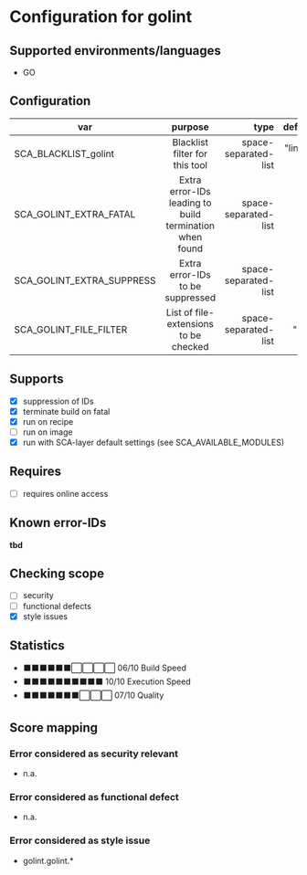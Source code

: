 # Configuration for golint

## Supported environments/languages

* GO

## Configuration

| var | purpose | type | default |
| ------------- |:-------------:| -----:| -----:
| SCA_BLACKLIST_golint | Blacklist filter for this tool | space-separated-list | "linux-*"
| SCA_GOLINT_EXTRA_FATAL | Extra error-IDs leading to build termination when found | space-separated-list | ""
| SCA_GOLINT_EXTRA_SUPPRESS | Extra error-IDs to be suppressed | space-separated-list | ""
| SCA_GOLINT_FILE_FILTER | List of file-extensions to be checked | space-separated-list | ".go"

## Supports

* [x] suppression of IDs
* [x] terminate build on fatal
* [x] run on recipe
* [ ] run on image
* [x] run with SCA-layer default settings (see SCA_AVAILABLE_MODULES)

## Requires

* [ ] requires online access

## Known error-IDs

__tbd__

## Checking scope

* [ ] security
* [ ] functional defects
* [x] style issues

## Statistics

* ⬛⬛⬛⬛⬛⬛⬜⬜⬜⬜ 06/10 Build Speed
* ⬛⬛⬛⬛⬛⬛⬛⬛⬛⬛ 10/10 Execution Speed
* ⬛⬛⬛⬛⬛⬛⬛⬜⬜⬜ 07/10 Quality

## Score mapping

### Error considered as security relevant

* n.a.

### Error considered as functional defect

* n.a.

### Error considered as style issue

* golint.golint.*

